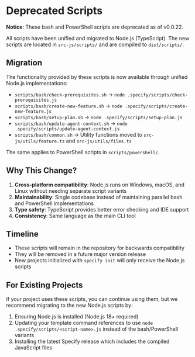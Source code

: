 # Deprecated Scripts

**Notice**: These bash and PowerShell scripts are deprecated as of v0.0.22.

All scripts have been unified and migrated to Node.js (TypeScript). The new scripts are located in `src-js/scripts/` and are compiled to `dist/scripts/`.

## Migration

The functionality provided by these scripts is now available through unified Node.js implementations:

- `scripts/bash/check-prerequisites.sh` → `node .specify/scripts/check-prerequisites.js`
- `scripts/bash/create-new-feature.sh` → `node .specify/scripts/create-new-feature.js`  
- `scripts/bash/setup-plan.sh` → `node .specify/scripts/setup-plan.js`
- `scripts/bash/update-agent-context.sh` → `node .specify/scripts/update-agent-context.js`
- `scripts/bash/common.sh` → Utility functions moved to `src-js/utils/feature.ts` and `src-js/utils/files.ts`

The same applies to PowerShell scripts in `scripts/powershell/`.

## Why This Change?

1. **Cross-platform compatibility**: Node.js runs on Windows, macOS, and Linux without needing separate script variants
2. **Maintainability**: Single codebase instead of maintaining parallel bash and PowerShell implementations
3. **Type safety**: TypeScript provides better error checking and IDE support
4. **Consistency**: Same language as the main CLI tool

## Timeline

- These scripts will remain in the repository for backwards compatibility
- They will be removed in a future major version release
- New projects initialized with `specify init` will only receive the Node.js scripts

## For Existing Projects

If your project uses these scripts, you can continue using them, but we recommend migrating to the new Node.js scripts by:

1. Ensuring Node.js is installed (Node.js 18+ required)
2. Updating your template command references to use `node .specify/scripts/<script-name>.js` instead of the bash/PowerShell variants
3. Installing the latest Specify release which includes the compiled JavaScript files

